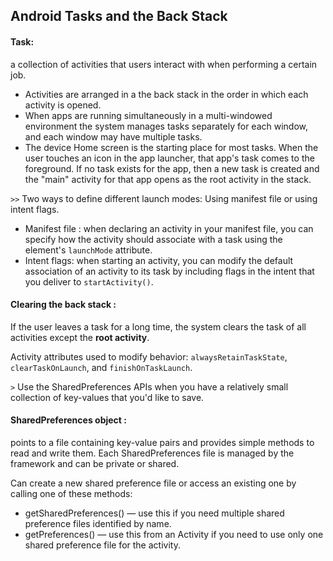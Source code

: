 ## Android Tasks and the Back Stack

#### Task:
a collection of activities that users interact with when performing a certain job.

* Activities are arranged in a the back stack in the order in which each activity is opened.
* When apps are running simultaneously in a multi-windowed environment the system manages tasks separately for each window, and each window may have multiple tasks.
* The device Home screen is the starting place for most tasks. When the user touches an icon in the app launcher, that app's task comes to the foreground. If no task exists for the app, then a new task is created and the "main" activity for that app opens as the root activity in the stack.

`>>` Two ways to define different launch modes: Using manifest file or using intent flags.

* Manifest file : when declaring an activity in your manifest file, you can specify how the activity should associate with a task using the element's `launchMode` attribute.
* Intent flags: when starting an activity, you can modify the default association of an activity to its task by including flags in the intent that you deliver to `startActivity()`.

#### Clearing the back stack :

If the user leaves a task for a long time, the system clears the task of all activities except the **root activity**.

Activity attributes used to modify behavior: `alwaysRetainTaskState`, `clearTaskOnLaunch`, and `finishOnTaskLaunch`.


`>` Use the SharedPreferences APIs when you have a relatively small collection of key-values that you'd like to save.

#### SharedPreferences object :

points to a file containing key-value pairs and provides simple methods to read and write them. Each SharedPreferences file is managed by the framework and can be private or shared.

Can create a new shared preference file or access an existing one by calling one of these methods:

* getSharedPreferences() — use this if you need multiple shared preference files identified by name.
* getPreferences() — use this from an Activity if you need to use only one shared preference file for the activity.
